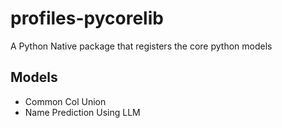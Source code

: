 # profiles-pycorelib

A Python Native package that registers the core python models

## Models

- Common Col Union
- Name Prediction Using LLM
